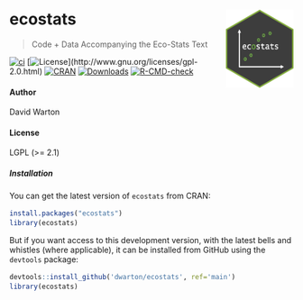 # ecostats <img src="man/figures/ecostats_hex.png" align="right" width="120"/>

> Code + Data Accompanying the Eco-Stats Text

<!-- badges: start -->
[![ci](https://github.com/dwarton/ecostats/workflows/ci/badge.svg)](https://github.com/dwarton/ecostats/actions?query=workflow%3Aci) 
[![License](http://img.shields.io/badge/license-LGPL%20(%3E=%202.1)-brightgreen.svg?style=flat)](http://www.gnu.org/licenses/gpl-2.0.html)
[![CRAN](http://www.r-pkg.org/badges/version/ecostats)](https://CRAN.R-project.org/package=ecostats) 
[![Downloads](http://cranlogs.r-pkg.org/badges/ecostats?color=brightgreen)](https://www.r-pkg.org/pkg/ecostats)
[![R-CMD-check](https://github.com/dwarton/ecostats/actions/workflows/R-CMD-check.yaml/badge.svg)](https://github.com/fontikar/ecostats/actions/workflows/R-CMD-check.yaml) 
<!-- [![Codecov test coverage](https://codecov.io/gh/dwarton/ecostats/branch/ghactions/graph/badge.svg?token=95vH8l02ZK)](https://app.codecov.io/gh/dwarton/ecostats?branch=ghactions) -->
<!-- badges: end -->

#### Author

David Warton

#### License

LGPL (\>= 2.1)

##### Installation

You can get the latest version of `ecostats` from CRAN:

``` r
install.packages("ecostats")
library(ecostats)
```

But if you want access to this development version, with the latest bells and whistles (where applicable), it can be installed from GitHub using the `devtools` package:

``` r
devtools::install_github('dwarton/ecostats', ref='main')
library(ecostats)
```
